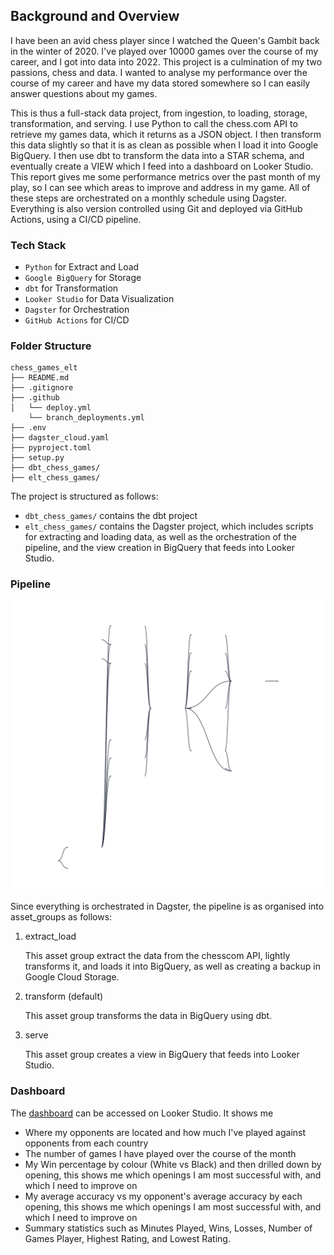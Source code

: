 ## Background and Overview

I have been an avid chess player since I watched the Queen's Gambit back in the winter of 2020. I've played over 10000 games over the course of my career, and I got into data into 2022. This project is a culmination of my two passions, chess and data. I wanted to analyse my performance over the course of my career and have my data stored somewhere so I can easily answer questions about my games.

This is thus a full-stack data project, from ingestion, to loading, storage, transformation, and serving. I use Python to call the chess.com API to retrieve my games data, which it returns as a JSON object. I then transform this data slightly so that it is as clean as possible when I load it into Google BigQuery. I then use dbt to transform the data into a STAR schema, and eventually create a VIEW which I feed into a dashboard on Looker Studio. This report gives me some performance metrics over the past month of my play, so I can see which areas to improve and address in my game. All of these steps are orchestrated on a monthly schedule using Dagster. Everything is also version controlled using Git and deployed via GitHub Actions, using a CI/CD pipeline.

### Tech Stack

- `Python` for Extract and Load
- `Google BigQuery` for Storage
- `dbt` for Transformation
- `Looker Studio` for Data Visualization
- `Dagster` for Orchestration
- `GitHub Actions` for CI/CD

### Folder Structure

```
chess_games_elt
├── README.md
├── .gitignore
├── .github
│   └── deploy.yml
    └── branch_deployments.yml
├── .env
├── dagster_cloud.yaml
├── pyproject.toml
├── setup.py
├── dbt_chess_games/
├── elt_chess_games/
```

The project is structured as follows:
- `dbt_chess_games/` contains the dbt project
- `elt_chess_games/` contains the Dagster project, which includes scripts for extracting and loading data, as well as the orchestration of the pipeline, and the view creation in BigQuery that feeds into Looker Studio.

### Pipeline

![Pipeline](Global_Asset_Lineage.svg)

Since everything is orchestrated in Dagster, the pipeline is as organised into asset_groups as follows:

1. extract_load
   
   This asset group extract the data from the chesscom API, lightly transforms it, and loads it into BigQuery, as well as creating a backup in Google Cloud Storage.
2. transform (default)
   
    This asset group transforms the data in BigQuery using dbt.
3. serve
   
    This asset group creates a view in BigQuery that feeds into Looker Studio.

### Dashboard

The [dashboard](https://lookerstudio.google.com/reporting/ea86985e-f6a3-4ece-899b-5ba78a987e0e) can be accessed on Looker Studio. It shows me
- Where my opponents are located and how much I've played against opponents from each country
- The number of games I have played over the course of the month
- My Win percentage by colour (White vs Black) and then drilled down by opening, this shows me which openings I am most successful with, and which I need to improve on
- My average accuracy vs my opponent's average accuracy by each opening, this shows me which openings I am most successful with, and which I need to improve on
- Summary statistics such as Minutes Played, Wins, Losses, Number of Games Player, Highest Rating, and Lowest Rating.